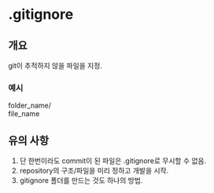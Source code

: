 # .gitignore
## 개요
git이 추적하지 않을 파일을 지정.</br>
### 예시</br>
folder_name/</br>
file_name</br>
## 유의 사항
1. 단 한번이라도 commit이 된 파일은 .gitignore로 무시할 수 없음.
2. repository의 구조/파일을 미리 정하고 개발을 시작.
3. gitignore 폴더를 만드는 것도 하나의 방법.